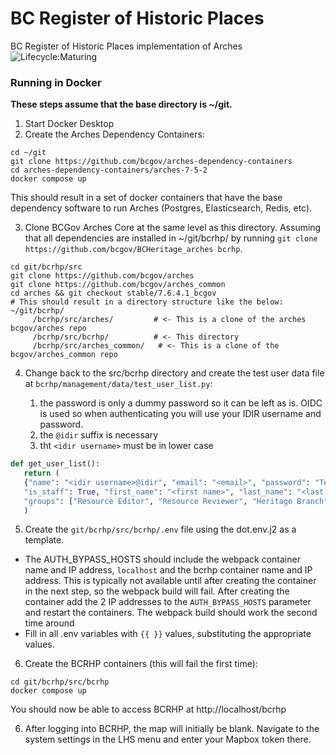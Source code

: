 # BC Register of Historic Places
BC Register of Historic Places implementation of Arches
![Lifecycle:Maturing](https://img.shields.io/badge/Lifecycle-Maturing-007EC6)

### Running in Docker
**These steps assume that the base directory is ~/git.**
1. Start Docker Desktop
2. Create the Arches Dependency Containers:
``` shell
cd ~/git
git clone https://github.com/bcgov/arches-dependency-containers
cd arches-dependency-containers/arches-7-5-2
docker compose up
```
This should result in a set of docker containers that have the base dependency software to run
Arches (Postgres, Elasticsearch, Redis, etc).

3. Clone BCGov Arches Core at the same level as this directory. Assuming that all dependencies
   are installed in ~/git/bcrhp/ by running `git clone  https://github.com/bcgov/BCHeritage_arches bcrhp`.
``` shell
cd git/bcrhp/src
git clone https://github.com/bcgov/arches
git clone https://github.com/bcgov/arches_common
cd arches && git checkout stable/7.6.4.1_bcgov
# This should result in a directory structure like the below:
~/git/bcrhp/
     /bcrhp/src/arches/         # <- This is a clone of the arches bcgov/arches repo
     /bcrhp/src/bcrhp/          # <- This directory
     /bcrhp/src/arches_common/   # <- This is a clone of the bcgov/arches_common repo
```


4. Change back to the src/bcrhp directory and create the test user data file at
   `bcrhp/management/data/test_user_list.py`:

    1. the password is only a dummy password so it can be left as is. OIDC is used so when
       authenticating you will use your IDIR username and password.
    2. the `@idir` suffix is necessary
    3. tht `<idir username>` must be in lower case
``` python
def get_user_list():
   return (
   {"name": "<idir username>@idir", "email": "<email>", "password": "Test12345!", "is_superuser": True,
   "is_staff": True, "first_name": "<first name>", "last_name": "<last name>",
   "groups": ["Resource Editor", "Resource Reviewer", "Heritage Branch", "Resource Exporter"]},
   )
```

5. Create the `git/bcrhp/src/bcrhp/.env` file using the dot.env.j2 as a template.
- The AUTH_BYPASS_HOSTS should include the webpack container name and IP address, `localhost` and the bcrhp container
name and IP address. This is typically not available until after creating the container in the next step, so the 
webpack build will fail. After creating the container add the 2 IP addresses to the `AUTH_BYPASS_HOSTS` parameter and
restart the containers. The webpack build should work the second time around
- Fill in all .env variables with `{{ }}` values, substituting the appropriate values.

6. Create the BCRHP containers (this will fail the first time):
```shell
cd git/bcrhp/src/bcrhp
docker compose up
```

You should now be able to access BCRHP at http://localhost/bcrhp

6. After logging into BCRHP, the map will initially be blank. Navigate to the system settings in the LHS
   menu and enter your Mapbox token there.
